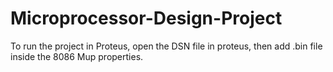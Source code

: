 # Microprocessor-Design-Project
To run the project in Proteus, open the DSN file in proteus, then add .bin file inside the 8086 Mup properties.
